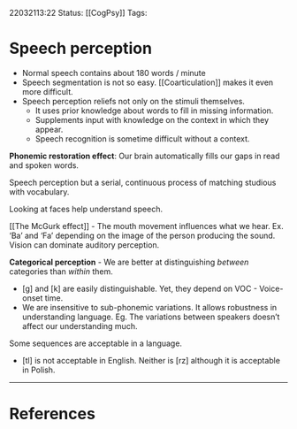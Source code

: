 22032113:22
Status:  [[CogPsy]] 
Tags: 
# Speech perception

- Normal speech contains about 180 words / minute
- Speech segmentation is not so easy. [[Coarticulation]] makes it even more difficult. 
- Speech perception reliefs not only on the stimuli themselves. 
	- It uses prior knowledge about words to fill in missing information. 
	- Supplements input with knowledge on the context in which they appear.
	- Speech recognition is sometime difficult without a context.

**Phonemic restoration effect**:
Our brain automatically fills our gaps in read and spoken words. 

Speech perception but a serial, continuous process of matching studious with vocabulary. 

Looking at faces help understand speech. 

[[The McGurk effect]] - The mouth movement influences what we hear. Ex. ‘Ba’ and ‘Fa’ depending on the image of the person producing the sound. Vision can dominate auditory perception. 

**Categorical perception** - We are better at distinguishing *between* categories than *within* them.
- \[g] and \[k] are easily distinguishable. Yet, they depend on VOC - Voice-onset time. 
- We are insensitive to sub-phonemic variations. It allows robustness in understanding language. Eg. The variations between speakers doesn’t affect our understanding much. 

Some sequences are acceptable in a language.
- \[tl] is not acceptable in English. Neither is \[rz] although it is acceptable in Polish. 

---
# References